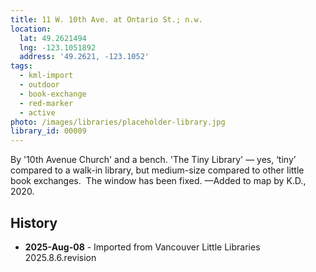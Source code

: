```yaml
---
title: 11 W. 10th Ave. at Ontario St.; n.w.
location:
  lat: 49.2621494
  lng: -123.1051892
  address: '49.2621, -123.1052'
tags:
  - kml-import
  - outdoor
  - book-exchange
  - red-marker
  - active
photo: /images/libraries/placeholder-library.jpg
library_id: 00009
---
```

By '10th Avenue Church' and a bench.
'The Tiny Library' — yes, ‘tiny’ compared to 
a walk-in library, but medium-size compared to other little book exchanges.  
The window has been fixed.
—Added to map by K.D., 2020.

## History
- **2025-Aug-08** - Imported from Vancouver Little Libraries 2025.8.6.revision

